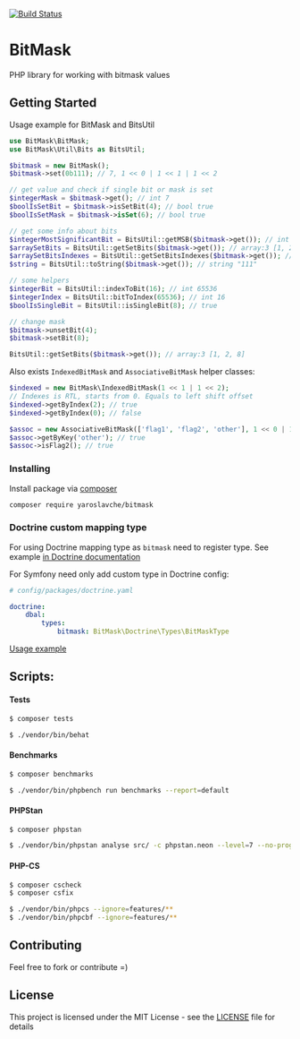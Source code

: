 [![Build Status](https://travis-ci.org/yaroslavche/BitMask.svg?branch=master)](https://travis-ci.org/yaroslavche/BitMask)

# BitMask

PHP library for working with bitmask values

## Getting Started

Usage example for BitMask and BitsUtil
```php
use BitMask\BitMask;
use BitMask\Util\Bits as BitsUtil;

$bitmask = new BitMask();
$bitmask->set(0b111); // 7, 1 << 0 | 1 << 1 | 1 << 2

// get value and check if single bit or mask is set 
$integerMask = $bitmask->get(); // int 7
$boolIsSetBit = $bitmask->isSetBit(4); // bool true
$boolIsSetMask = $bitmask->isSet(6); // bool true

// get some info about bits
$integerMostSignificantBit = BitsUtil::getMSB($bitmask->get()); // int 3
$arraySetBits = BitsUtil::getSetBits($bitmask->get()); // array:3 [1, 2, 4]
$arraySetBitsIndexes = BitsUtil::getSetBitsIndexes($bitmask->get()); // array:3 [0, 1, 2]
$string = BitsUtil::toString($bitmask->get()); // string "111"

// some helpers
$integerBit = BitsUtil::indexToBit(16); // int 65536
$integerIndex = BitsUtil::bitToIndex(65536); // int 16
$boolIsSingleBit = BitsUtil::isSingleBit(8); // true

// change mask 
$bitmask->unsetBit(4);
$bitmask->setBit(8);

BitsUtil::getSetBits($bitmask->get()); // array:3 [1, 2, 8]
```

Also exists `IndexedBitMask` and `AssociativeBitMask` helper classes:
```php
$indexed = new BitMask\IndexedBitMask(1 << 1 | 1 << 2);
// Indexes is RTL, starts from 0. Equals to left shift offset
$indexed->getByIndex(2); // true
$indexed->getByIndex(0); // false

$assoc = new AssociativeBitMask(['flag1', 'flag2', 'other'], 1 << 0 | 1 << 1 | 1 << 2);
$assoc->getByKey('other'); // true
$assoc->isFlag2(); // true
``` 

### Installing

Install package via [composer](https://getcomposer.org/) 
```bash
composer require yaroslavche/bitmask
```

### Doctrine custom mapping type
For using Doctrine mapping type as `bitmask` need to register type. See example [in Doctrine documentation](https://www.doctrine-project.org/projects/doctrine-orm/en/latest/cookbook/custom-mapping-types.html)

For Symfony need only add custom type in Doctrine config:
```yaml
# config/packages/doctrine.yaml

doctrine:
    dbal:
        types:
            bitmask: BitMask\Doctrine\Types\BitMaskType

```

[Usage example](https://medium.com/@yaroslav429/symfony-4-doctrine-custom-mapping-type-1c8ff679f4c1)

## Scripts:
#### Tests
```bash
$ composer tests
```
```bash
$ ./vendor/bin/behat
```
#### Benchmarks
```bash
$ composer benchmarks
```
```bash
$ ./vendor/bin/phpbench run benchmarks --report=default
```
#### PHPStan
```bash
$ composer phpstan
```
```bash
$ ./vendor/bin/phpstan analyse src/ -c phpstan.neon --level=7 --no-progress -vvv --memory-limit=1024M
```
#### PHP-CS
```bash
$ composer cscheck
$ composer csfix
```
```bash
$ ./vendor/bin/phpcs --ignore=features/**
$ ./vendor/bin/phpcbf --ignore=features/**
```

## Contributing

Feel free to fork or contribute =)

## License

This project is licensed under the MIT License - see the [LICENSE](LICENSE) file for details
